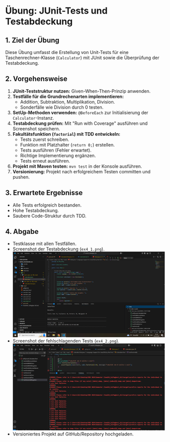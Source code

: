 # **Übung: JUnit-Tests und Testabdeckung**

## **1. Ziel der Übung**
Diese Übung umfasst die Erstellung von Unit-Tests für eine Taschenrechner-Klasse (`Calculator`) mit JUnit sowie die Überprüfung der Testabdeckung.

## **2. Vorgehensweise**
1. **JUnit-Teststruktur nutzen:** Given-When-Then-Prinzip anwenden.
2. **Testfälle für die Grundrechenarten implementieren:**
   - Addition, Subtraktion, Multiplikation, Division.
   - Sonderfälle wie Division durch 0 testen.
3. **SetUp-Methoden verwenden:** `@BeforeEach` zur Initialisierung der `Calculator`-Instanz.
4. **Testabdeckung prüfen:** Mit "Run with Coverage" ausführen und Screenshot speichern.
5. **Fakultätsfunktion (`factorial`) mit TDD entwickeln:**
   - Tests zuerst schreiben.
   - Funktion mit Platzhalter (`return 0;`) erstellen.
   - Tests ausführen (Fehler erwartet).
   - Richtige Implementierung ergänzen.
   - Tests erneut ausführen.
6. **Projekt mit Maven testen:** `mvn test` in der Konsole ausführen.
7. **Versionierung:** Projekt nach erfolgreichem Testen committen und pushen.

## **3. Erwartete Ergebnisse**
- Alle Tests erfolgreich bestanden.
- Hohe Testabdeckung.
- Saubere Code-Struktur durch TDD.

## **4. Abgabe**
- Testklasse mit allen Testfällen.
- Screenshot der Testabdeckung (`ex4_1.png`).
![Screenshot der Testabdeckung](resources/images/ex4_1.PNG)
- Screenshot der fehlschlagenden Tests (`ex4_2.png`).
![Screenshot der fehlschlagenden Tests](resources/images/ex4_2.PNG)
- Versioniertes Projekt auf GitHub/Repository hochgeladen.

